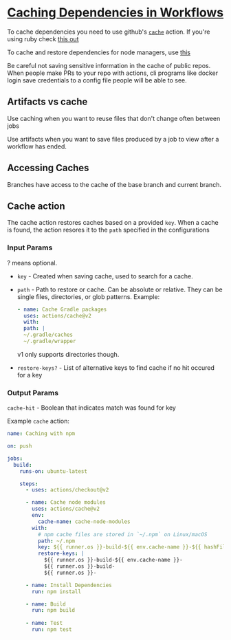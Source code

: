# [Caching Dependencies in Workflows](https://docs.github.com/en/actions/guides/caching-dependencies-to-speed-up-workflows)

To cache dependencies you need to use github's
[`cache`](https://github.com/actions/cache) action. If you're using ruby check
[this
out](https://github.com/ruby/setup-ruby#caching-bundle-install-automatically)

To cache and restore dependencies for node managers, use
[this](https://github.com/actions/setup-node)

Be careful not saving sensitive information in the cache of public repos. When
people make PRs to your repo with actions, cli programs like docker login save
credentials to a config file people will be able to see.

## Artifacts vs cache

Use caching when you want to reuse files that don't change often between jobs

Use artifacts when you want to save files produced by a job to view after a
workflow has ended.

## Accessing Caches

Branches have access to the cache of the base branch and current branch.

## Cache action

The cache action restores caches based on a provided `key`. When a cache is
found, the action resores it to the `path` specified in the configurations

### Input Params

? means optional.

- `key` - Created when saving cache, used to search for a cache.
- `path` - Path to restore or cache. Can be absolute or relative.
  They can be single files, directories, or glob patterns. Example:

  ```yaml
  - name: Cache Gradle packages
  	uses: actions/cache@v2
  	with:
  	path: |
  	~/.gradle/caches
  	~/.gradle/wrapper
  ```

  v1 only supports directories though.

- `restore-keys?` - List of alternative keys to find cache if no hit occured for
  a key

### Output Params

`cache-hit` - Boolean that indicates match was found for key

Example `cache` action:

```yaml
name: Caching with npm

on: push

jobs:
  build:
    runs-on: ubuntu-latest

    steps:
      - uses: actions/checkout@v2

      - name: Cache node modules
        uses: actions/cache@v2
        env:
          cache-name: cache-node-modules
        with:
          # npm cache files are stored in `~/.npm` on Linux/macOS
          path: ~/.npm
          key: ${{ runner.os }}-build-${{ env.cache-name }}-${{ hashFiles('**/package-lock.json') }}
          restore-keys: |
            ${{ runner.os }}-build-${{ env.cache-name }}-
            ${{ runner.os }}-build-
            ${{ runner.os }}-

      - name: Install Dependencies
        run: npm install

      - name: Build
        run: npm build
 
      - name: Test
        run: npm test
```
